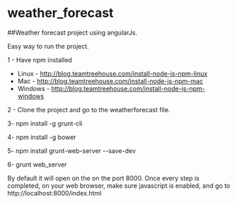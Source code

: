 # weather_forecast

##Weather forecast project using angularJs.

Easy way to run the project.

1 - Have npm installed
- Linux - http://blog.teamtreehouse.com/install-node-js-npm-linux
- Mac - http://blog.teamtreehouse.com/install-node-js-npm-mac
- Windows - http://blog.teamtreehouse.com/install-node-js-npm-windows

2 - Clone the project and go to the weatherforecast file.

3- npm install -g grunt-cli

4- npm install -g bower

5- npm install grunt-web-server --save-dev

6- grunt web_server

By default it will open on the on the port 8000.
Once every step is completed, on your web browser, make sure javascript is enabled, and go to http://localhost:8000/index.html

